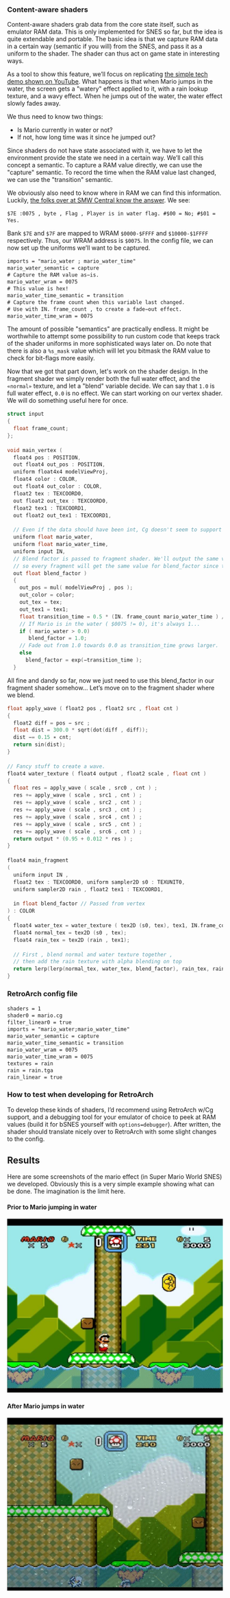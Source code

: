 ### Content-aware shaders

Content-aware shaders grab data from the core state itself, such as emulator RAM data. This is only implemented for SNES so far, but the idea is quite extendable and portable. The basic idea is that we capture RAM data in a certain way (semantic if you will) from the SNES, and pass it as a uniform to the shader. The shader can thus act on game state in interesting ways.

As a tool to show this feature, we’ll focus on replicating [the simple tech demo shown on YouTube](http://www.youtube.com/watch?v=4VzaE9q735k). What happens is that when Mario jumps in the water, the screen gets a "watery" effect applied to it, with a rain lookup texture, and a wavy effect. When he jumps out of the water, the water effect slowly fades away.

We thus need to know two things:

  - Is Mario currently in water or not?
  - If not, how long time was it since he jumped out?

Since shaders do not have state associated with it, we have to let the environment provide the state we need in a certain way. We’ll call this concept a semantic. To capture a RAM value directly, we can use the "capture" semantic. To record the time when the RAM value last changed, we can use the "transition" semantic.

We obviously also need to know where in RAM we can find this information. Luckily, [the folks over at SMW Central know the answer](http://www.smwcentral.net/?p=map&type=ram). We see:
```
$7E :0075 , byte , Flag , Player is in water flag. #$00 = No; #$01 = Yes.
```

Bank `$7E` and `$7F` are mapped to WRAM `$0000-$FFFF` and `$10000-$1FFFF` respectively. Thus, our WRAM address is `$0075`. In the config file, we can now set up the uniforms we’ll want to be captured.

```
imports = "mario_water ; mario_water_time"
mario_water_semantic = capture
# Capture the RAM value as−is.
mario_water_wram = 0075
# This value is hex!
mario_water_time_semantic = transition
# Capture the frame count when this variable last changed.
# Use with IN. frame_count , to create a fade−out effect.
mario_water_time_wram = 0075
```

The amount of possible "semantics" are practically endless. It might be worthwhile to attempt some possibility to run custom code that keeps track of the shader uniforms in more sophisticated ways later on. Do note that there is also a `%s_mask` value which will let you bitmask the RAM value to check for bit-flags more easily.

Now that we got that part down, let's work on the shader design. In the fragment shader we simply render both the full water effect, and the `«normal»` texture, and let a "blend" variable decide. We can say that `1.0` is full water effect, `0.0` is no effect. We can start working on our vertex shader. We will do something useful here for once.

```c
struct input
{
  float frame_count;
};

void main_vertex (
  float4 pos : POSITION,
  out float4 out_pos : POSITION,
  uniform float4x4 modelViewProj,
  float4 color : COLOR,
  out float4 out_color : COLOR,
  float2 tex : TEXCOORD0,
  out float2 out_tex : TEXCOORD0,
  float2 tex1 : TEXCOORD1,
  out float2 out_tex1 : TEXCOORD1,

  // Even if the data should have been int, Cg doesn't seem to support integer uniforms
  uniform float mario_water,
  uniform float mario_water_time,
  uniform input IN,
  // Blend factor is passed to fragment shader. We'll output the same value in every vertex,
  // so every fragment will get the same value for blend_factor since there is nothing to interpolate.
  out float blend_factor )
  {
    out_pos = mul( modelViewProj , pos );
    out_color = color;
    out_tex = tex;
    out_tex1 = tex1;
    float transition_time = 0.5 * (IN. frame_count mario_water_time ) / 60.0;
    // If Mario is in the water ( $0075 != 0), it's always 1...
    if ( mario_water > 0.0)
       blend_factor = 1.0;
    // Fade out from 1.0 towards 0.0 as transition_time grows larger.
    else
      blend_factor = exp(−transition_time );
  }
```

All fine and dandy so far, now we just need to use this blend_factor in our
fragment shader somehow... Let’s move on to the fragment shader where we
blend.

```c
float apply_wave ( float2 pos , float2 src , float cnt )
{
  float2 diff = pos − src ;
  float dist = 300.0 * sqrt(dot(diff , diff));
  dist −= 0.15 ∗ cnt;
  return sin(dist);
}

// Fancy stuff to create a wave.
float4 water_texture ( float4 output , float2 scale , float cnt )
{
  float res = apply_wave ( scale , src0 , cnt ) ;
  res += apply_wave ( scale , src1 , cnt ) ;
  res += apply_wave ( scale , src2 , cnt ) ;
  res += apply_wave ( scale , src3 , cnt ) ;
  res += apply_wave ( scale , src4 , cnt ) ;
  res += apply_wave ( scale , src5 , cnt ) ;
  res += apply_wave ( scale , src6 , cnt ) ;
  return output * (0.95 + 0.012 * res ) ;
}

float4 main_fragment
(
  uniform input IN ,
  float2 tex : TEXCOORD0, uniform sampler2D s0 : TEXUNIT0,
  uniform sampler2D rain , float2 tex1 : TEXCOORD1,

  in float blend_factor // Passed from vertex
) : COLOR
{
  float4 water_tex = water_texture ( tex2D (s0, tex), tex1, IN.frame_count );
  float4 normal_tex = tex2D (s0 , tex);
  float4 rain_tex = tex2D (rain , tex1);

  // First , blend normal and water texture together ,
  // then add the rain texture with alpha blending on top
  return lerp(lerp(normal_tex, water_tex, blend_factor), rain_tex, rain_tex.a * blend_factor * 0. 5);
}
```


### RetroArch config file

```
shaders = 1
shader0 = mario.cg
filter_linear0 = true
imports = "mario_water;mario_water_time"
mario_water_semantic = capture
mario_water_time_semantic = transition
mario_water_wram = 0075
mario_water_time_wram = 0075
textures = rain
rain = rain.tga
rain_linear = true
```


### How to test when developing for RetroArch

To develop these kinds of shaders, I’d recommend using RetroArch w/Cg support, and a debugging tool for your emulator of choice to peek at RAM values (build it for bSNES yourself with `options=debugger`). After written, the shader should translate nicely over to RetroArch with some slight changes to the config.


## Results

Here are some screenshots of the mario effect (in Super Mario World SNES) we developed. Obviously this is a very simple example showing what can be done. The imagination is the limit here.

#### Prior to Mario jumping in water
![Super Mario World prior to Mario jumping in water.](../image/development/shaders/content-aware-shader-1.png)

#### After Mario jumps in water
![Super Mario World after Mario jumps in water](../image/development/shaders/content-aware-shader-2.png)
